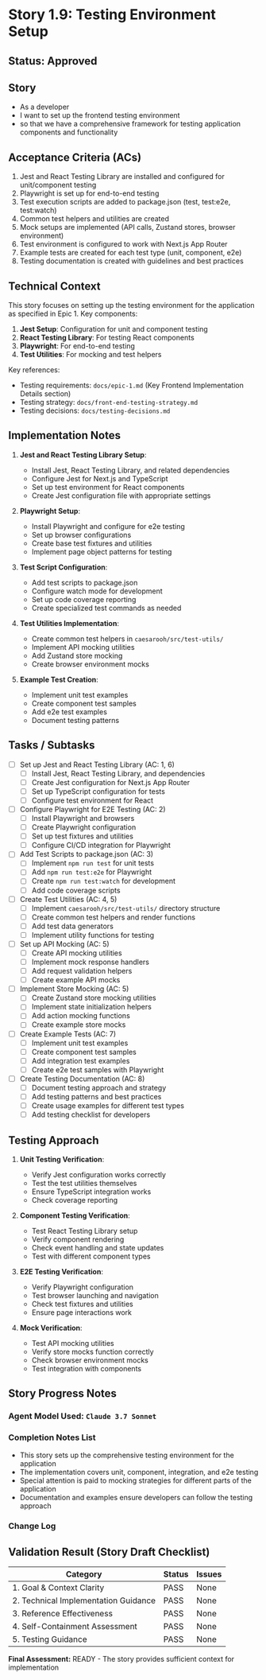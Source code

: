 # Story 1.9: Testing Environment Setup

## Status: Approved

## Story

- As a developer
- I want to set up the frontend testing environment
- so that we have a comprehensive framework for testing application components and functionality

## Acceptance Criteria (ACs)

1. Jest and React Testing Library are installed and configured for unit/component testing
2. Playwright is set up for end-to-end testing
3. Test execution scripts are added to package.json (test, test:e2e, test:watch)
4. Common test helpers and utilities are created
5. Mock setups are implemented (API calls, Zustand stores, browser environment)
6. Test environment is configured to work with Next.js App Router
7. Example tests are created for each test type (unit, component, e2e)
8. Testing documentation is created with guidelines and best practices

## Technical Context

This story focuses on setting up the testing environment for the application as specified in Epic 1. Key components:

1. **Jest Setup**: Configuration for unit and component testing
2. **React Testing Library**: For testing React components
3. **Playwright**: For end-to-end testing
4. **Test Utilities**: For mocking and test helpers

Key references:
- Testing requirements: `docs/epic-1.md` (Key Frontend Implementation Details section)
- Testing strategy: `docs/front-end-testing-strategy.md`
- Testing decisions: `docs/testing-decisions.md`

## Implementation Notes

1. **Jest and React Testing Library Setup**:
   - Install Jest, React Testing Library, and related dependencies
   - Configure Jest for Next.js and TypeScript
   - Set up test environment for React components
   - Create Jest configuration file with appropriate settings

2. **Playwright Setup**:
   - Install Playwright and configure for e2e testing
   - Set up browser configurations
   - Create base test fixtures and utilities
   - Implement page object patterns for testing

3. **Test Script Configuration**:
   - Add test scripts to package.json
   - Configure watch mode for development
   - Set up code coverage reporting
   - Create specialized test commands as needed

4. **Test Utilities Implementation**:
   - Create common test helpers in `caesarooh/src/test-utils/`
   - Implement API mocking utilities
   - Add Zustand store mocking
   - Create browser environment mocks

5. **Example Test Creation**:
   - Implement unit test examples
   - Create component test samples
   - Add e2e test examples
   - Document testing patterns

## Tasks / Subtasks

- [ ] Set up Jest and React Testing Library (AC: 1, 6)
  - [ ] Install Jest, React Testing Library, and dependencies
  - [ ] Create Jest configuration for Next.js App Router
  - [ ] Set up TypeScript configuration for tests
  - [ ] Configure test environment for React

- [ ] Configure Playwright for E2E Testing (AC: 2)
  - [ ] Install Playwright and browsers
  - [ ] Create Playwright configuration
  - [ ] Set up test fixtures and utilities
  - [ ] Configure CI/CD integration for Playwright

- [ ] Add Test Scripts to package.json (AC: 3)
  - [ ] Implement `npm run test` for unit tests
  - [ ] Add `npm run test:e2e` for Playwright
  - [ ] Create `npm run test:watch` for development
  - [ ] Add code coverage scripts

- [ ] Create Test Utilities (AC: 4, 5)
  - [ ] Implement `caesarooh/src/test-utils/` directory structure
  - [ ] Create common test helpers and render functions
  - [ ] Add test data generators
  - [ ] Implement utility functions for testing

- [ ] Set up API Mocking (AC: 5)
  - [ ] Create API mocking utilities
  - [ ] Implement mock response handlers
  - [ ] Add request validation helpers
  - [ ] Create example API mocks

- [ ] Implement Store Mocking (AC: 5)
  - [ ] Create Zustand store mocking utilities
  - [ ] Implement state initialization helpers
  - [ ] Add action mocking functions
  - [ ] Create example store mocks

- [ ] Create Example Tests (AC: 7)
  - [ ] Implement unit test examples
  - [ ] Create component test samples
  - [ ] Add integration test examples
  - [ ] Create e2e test samples with Playwright

- [ ] Create Testing Documentation (AC: 8)
  - [ ] Document testing approach and strategy
  - [ ] Add testing patterns and best practices
  - [ ] Create usage examples for different test types
  - [ ] Add testing checklist for developers

## Testing Approach

1. **Unit Testing Verification**:
   - Verify Jest configuration works correctly
   - Test the test utilities themselves
   - Ensure TypeScript integration works
   - Check coverage reporting

2. **Component Testing Verification**:
   - Test React Testing Library setup
   - Verify component rendering
   - Check event handling and state updates
   - Test with different component types

3. **E2E Testing Verification**:
   - Verify Playwright configuration
   - Test browser launching and navigation
   - Check test fixtures and utilities
   - Ensure page interactions work

4. **Mock Verification**:
   - Test API mocking utilities
   - Verify store mocks function correctly
   - Check browser environment mocks
   - Test integration with components

## Story Progress Notes

### Agent Model Used: `Claude 3.7 Sonnet`

### Completion Notes List

- This story sets up the comprehensive testing environment for the application
- The implementation covers unit, component, integration, and e2e testing
- Special attention is paid to mocking strategies for different parts of the application
- Documentation and examples ensure developers can follow the testing approach

### Change Log

## Validation Result (Story Draft Checklist)

| Category                             | Status | Issues |
| ------------------------------------ | ------ | ------ |
| 1. Goal & Context Clarity            | PASS   | None   |
| 2. Technical Implementation Guidance | PASS   | None   |
| 3. Reference Effectiveness           | PASS   | None   |
| 4. Self-Containment Assessment       | PASS   | None   |
| 5. Testing Guidance                  | PASS   | None   |

**Final Assessment:** READY - The story provides sufficient context for implementation 